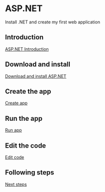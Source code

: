 # ASP.NET
Install .NET and create my first web application


## Introduction
<a href="https://dotnet.microsoft.com/en-us/learn/aspnet/hello-world-tutorial/intro">ASP.NET Introduction</a>

## Download and install
<a href="https://dotnet.microsoft.com/en-us/learn/aspnet/hello-world-tutorial/install">Download and install ASP.NET</a>

## Create the app
<a href="https://dotnet.microsoft.com/en-us/learn/aspnet/hello-world-tutorial/create">Create app</a>

## Run the app
<a href="https://dotnet.microsoft.com/en-us/learn/aspnet/hello-world-tutorial/run">Run app</a>

## Edit the code
<a href="https://dotnet.microsoft.com/en-us/learn/aspnet/hello-world-tutorial/modify">Edit code</a>

## Following steps
<a href="https://dotnet.microsoft.com/en-us/learn/aspnet/hello-world-tutorial/next">Next steps</a>
